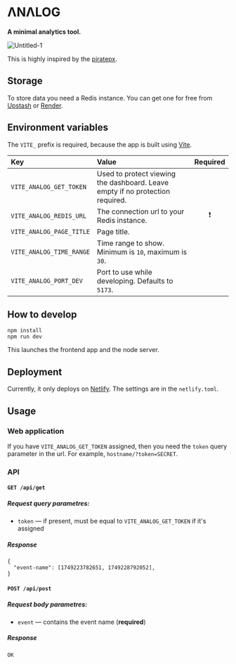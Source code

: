 # ΛNΛLOG
**A minimal analytics tool.**

![Untitled-1](https://github.com/user-attachments/assets/ac2de3d5-d722-4b3e-abc6-4d40a6cb02b6)

This is highly inspired by the [piratepx](https://piratepx.com).

## Storage
To store data you need a Redis instance. You can get one for free from [Upstash](https://upstash.com) or [Render](https://render.com).

## Environment variables
The `VITE_` prefix is required, because the app is built using [Vite](https://vite.dev).

| Key  | Value | Required |
| :--- | :--- | :---: |
| `VITE_ANALOG_GET_TOKEN`  | Used to protect viewing the dashboard. Leave empty if no protection required.  | |
| `VITE_ANALOG_REDIS_URL`  | The connection url to your Redis instance. |❗|
| `VITE_ANALOG_PAGE_TITLE`  | Page title. | |
| `VITE_ANALOG_TIME_RANGE`  | Time range to show. Minimum is `10`, maximum is `30`. | |
| `VITE_ANALOG_PORT_DEV`  | Port to use while developing. Defaults to `5173`. | |

## How to develop
```
npm install
npm run dev
```
This launches the frontend app and the node server.

## Deployment
Currently, it only deploys on [Netlify](https://netlify.com). The settings are in the `netlify.toml`.

## Usage
### Web application
If you have `VITE_ANALOG_GET_TOKEN` assigned, then you need the `token` query parameter in the url. For example, `hostname/?token=SECRET`.

### API
#### `GET /api/get`
##### Request query parametres:
- `token` — if present, must be equal to `VITE_ANALOG_GET_TOKEN` if it's assigned
##### Response
```
{
  "event-name": [1749223782651, 1749228792052],
}
```

#### `POST /api/post`
##### Request body parametres:
- `event` — contains the event name (**required**)
##### Response
```
OK
```
